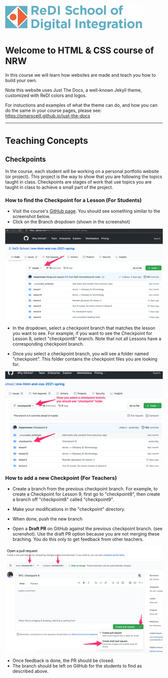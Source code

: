 ![ReDI](redi_banner.png)

# Welcome to HTML & CSS course of NRW

In this course we will learn how websites are made and teach you how to build your own.

Note this website uses Just The Docs, a well-known Jekyll theme, customized with ReDI colors and logos.

For instuctions and examples of what the theme can do, and how you can do the
same in your course pages, please see: https://pmarsceill.github.io/just-the-docs

---

# Teaching Concepts

## Checkpoints

In the course, each student will be working on a personal portfolio website (or project).
This project is the way to show that you are following the topics taught in class.
Checkpoints are stages of work that use topics you are taught in class to achieve a small part of the project.

### How to find the Checkpoint for a Lesson (For Students)

- Visit the course's [GitHub page](https://github.com/ReDI-School/nrw-html-and-css). You should see something similar to the screenshot below.
- Click on the Branch dropdown (shown in the screenshot)

![GitHub branch dropdown](./checkpoint-step1.png)

- In the dropdown, select a checkpoint branch that matches the lesson you want to see. For example, if you want to see the Checkpoint for Lesson 8, select "checkpoint8" branch. Note that not all Lessons have a corresponding checkpoint branch.

- Once you select a checkpoint branch, you will see a folder named "checkpoint". This folder contains the checkpoint files you are looking for.

![GitHub page showing checkpoint](./checkpoint-step2.png)

### How to add a new Checkpoint (For Teachers)

- Create a branch from the previous checkpoint branch.
  For example, to create a Checkpoint for Lesson 9, first go to "checkpoint8", then create a branch off "checkpoint8" called "checkpoint9".

- Make your modifications in the "checkpoint" directory.
- When done, push the new branch
- Open a **Draft PR** on GitHub against the previous checkpoint branch. (see screnshot). Use the draft PR option because you are not merging these braching. You do this only to get feedback from other teachers.

![Checkpoint draft PR](./checkpoint-step3.png)

- Once feedback is done, the PR should be closed.
- The branch should be left on GitHub for the students to find as described above.
